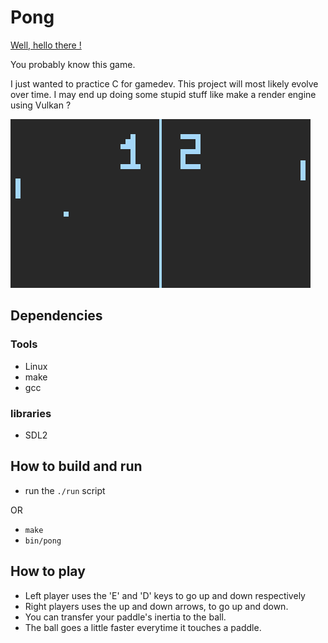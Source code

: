 # Pong

[Well, hello there !](https://www.youtube.com/watch?v=rEq1Z0bjdwc&t=8)

You probably know this game.

I just wanted to practice C for gamedev. This project will most likely evolve over time. I may end up doing some stupid stuff like make a render engine using Vulkan ?

![the paddle game](./img/pong.png "pong!")

## Dependencies

### Tools
- Linux
- make
- gcc

### libraries
- SDL2

## How to build and run

- run the ```./run``` script

OR

- ```make```
- ```bin/pong```

## How to play

- Left player uses the 'E' and 'D' keys to go up and down respectively
- Right players uses the up and down arrows, to go up and down.
- You can transfer your paddle's inertia to the ball.
- The ball goes a little faster everytime it touches a paddle.

